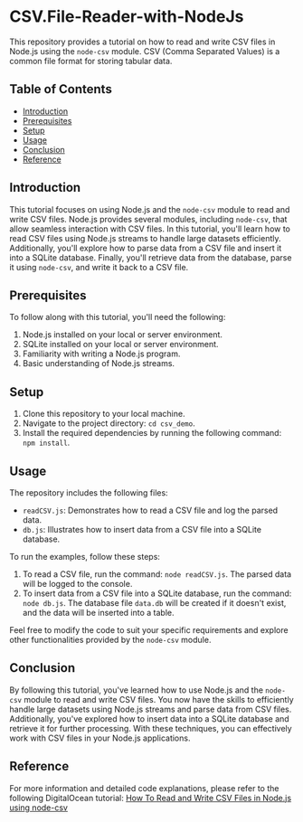 # CSV.File-Reader-with-NodeJs
 
This repository provides a tutorial on how to read and write CSV files in Node.js using the `node-csv` module. CSV (Comma Separated Values) is a common file format for storing tabular data.

## Table of Contents
- [Introduction](#introduction)
- [Prerequisites](#prerequisites)
- [Setup](#setup)
- [Usage](#usage)
- [Conclusion](#conclusion)
- [Reference](#reference)

## Introduction
This tutorial focuses on using Node.js and the `node-csv` module to read and write CSV files. Node.js provides several modules, including `node-csv`, that allow seamless interaction with CSV files. In this tutorial, you'll learn how to read CSV files using Node.js streams to handle large datasets efficiently. Additionally, you'll explore how to parse data from a CSV file and insert it into a SQLite database. Finally, you'll retrieve data from the database, parse it using `node-csv`, and write it back to a CSV file.

## Prerequisites
To follow along with this tutorial, you'll need the following:

1. Node.js installed on your local or server environment.
2. SQLite installed on your local or server environment.
3. Familiarity with writing a Node.js program.
4. Basic understanding of Node.js streams.

## Setup
1. Clone this repository to your local machine.
2. Navigate to the project directory: `cd csv_demo`.
3. Install the required dependencies by running the following command: `npm install`.

## Usage
The repository includes the following files:

- `readCSV.js`: Demonstrates how to read a CSV file and log the parsed data.
- `db.js`: Illustrates how to insert data from a CSV file into a SQLite database.

To run the examples, follow these steps:

1. To read a CSV file, run the command: `node readCSV.js`. The parsed data will be logged to the console.
2. To insert data from a CSV file into a SQLite database, run the command: `node db.js`. The database file `data.db` will be created if it doesn't exist, and the data will be inserted into a table.

Feel free to modify the code to suit your specific requirements and explore other functionalities provided by the `node-csv` module.

## Conclusion
By following this tutorial, you've learned how to use Node.js and the `node-csv` module to read and write CSV files. You now have the skills to efficiently handle large datasets using Node.js streams and parse data from CSV files. Additionally, you've explored how to insert data into a SQLite database and retrieve it for further processing. With these techniques, you can effectively work with CSV files in your Node.js applications.

## Reference
For more information and detailed code explanations, please refer to the following DigitalOcean tutorial: [How To Read and Write CSV Files in Node.js using node-csv](https://www.digitalocean.com/community/tutorials/how-to-read-and-write-csv-files-in-node-js-using-node-csv)
